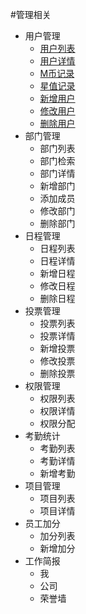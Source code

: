 #管理相关

* 用户管理
  * [用户列表](./users.md)
  * [用户详情](./users.md)
  * [M币记录](./users.md)
  * [星值记录](./users.md)
  * [新增用户](./users.md)
  * [修改用户](./users.md)
  * [删除用户](./users.md)
* 部门管理
  * 部门列表
  * 部门检索
  * 部门详情
  * 新增部门
  * 添加成员
  * 修改部门
  * 删除部门
* 日程管理
  * 日程列表
  * 日程详情
  * 新增日程
  * 修改日程
  * 删除日程
* 投票管理
  * 投票列表
  * 投票详情
  * 新增投票
  * 修改投票
  * 删除投票
* 权限管理
  * 权限列表
  * 权限详情
  * 权限分配
* 考勤统计
  * 考勤列表
  * 考勤详情
  * 新增考勤
* 项目管理
  * 项目列表
  * 项目详情
* 员工加分
  * 加分列表
  * 新增加分
* 工作简报
  * 我
  * 公司
  * 荣誉墙
   